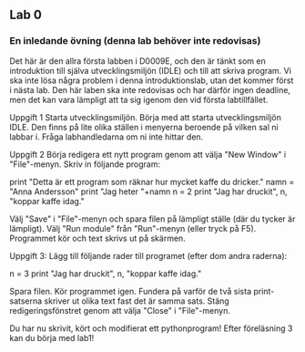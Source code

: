 ## Lab 0
### En inledande övning (denna lab behöver inte redovisas)
Det här är den allra första labben i D0009E, och den är tänkt som en introduktion till själva utvecklingsmiljön (IDLE) och till att skriva program. Vi ska inte lösa några problem i denna introduktionslab, utan det kommer först i nästa lab. Den här laben ska inte redovisas och har därför ingen deadline, men det kan vara lämpligt att ta sig igenom den vid första labtillfället.

Uppgift 1
Starta utvecklingsmiljön. Börja med att starta utvecklingsmiljön IDLE. Den finns på lite olika ställen i menyerna beroende på vilken sal ni labbar i. Fråga labhandledarna om ni inte hittar den.

Uppgift 2
Börja redigera ett nytt program genom att välja "New Window" i "File"-menyn. Skriv in följande program:

print "Detta är ett program som räknar hur mycket kaffe du dricker."
namn = "Anna Andersson"
print "Jag heter "+namn
n = 2
print "Jag har druckit", n, "koppar kaffe idag."

Välj "Save" i "File"-menyn och spara filen på lämpligt ställe (där du tycker är lämpligt). Välj "Run module" från "Run"-menyn (eller tryck på F5). Programmet kör och text skrivs ut på skärmen.

Uppgift 3:
Lägg till följande rader till programet (efter dom andra raderna):

n = 3
print "Jag har druckit", n, "koppar kaffe idag."

Spara filen. Kör programmet igen. Fundera på varför de två sista print-satserna skriver ut olika text fast det är samma sats. Stäng redigeringsfönstret genom att välja "Close" i "File"-menyn.

Du har nu skrivit, kört och modifierat ett pythonprogram! Efter föreläsning 3 kan du börja med lab1!

